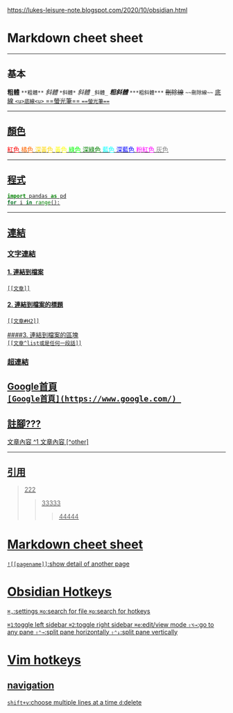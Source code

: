 https://lukes-leisure-note.blogspot.com/2020/10/obsidian.html

# Markdown cheet sheet
---
## 基本
**粗體**	`**粗體**`
*斜體*	`*斜體*`
_斜體_	`_斜體_`
***粗斜體***	`***粗斜體***`
~~刪除線~~	`~~刪除線~~`
<u>底線<u>	`<u>底線<u>`
==螢光筆==	`==螢光筆==`

---

## 顏色	
<font color=#FF0000>紅色</font>
<font color=#FF6600>橘色</font>
<font color=#FFD700>深黃色</font>
<font color=#FFFF00>黃色</font>
<font color=#00FF00>綠色</font>
<font color=#008000>深綠色</font>
<font color=#00FFFF>藍色</font>
<font color=#0000FF>深藍色</font>
<font color=#FF00FF>粉紅色</font>
<font color=#808080>灰色</font>

---

## 程式
```python
import pandas as pd
for i in range():

```

---

## 連結
### 文字連結
#### 1.  連結到檔案  
`[[文章]]`
    
#### 2. 連結到檔案的標題  
`[[文章#H2]]`

####3. 連結到檔案的區塊  
`[[文章^list或是任何一段話]]`

### 超連結
[Google首頁](https://www.google.com/)  
`[Google首頁](https://www.google.com/) `
---

## 註腳???
文章內容 ^1
文章內容 [^other]

---

## 引用
>222
>>33333
>>>44444

# Markdown cheet sheet
`![[pagename]]`:show detail of another page


# Obsidian Hotkeys
`⌘,`:settings
`⌘o`:search for file
`⌘p`:search for hotkeys

`⌘1`:toggle left sidebar
`⌘2`:toggle right sidebar
`⌘e`:edit/view mode
`⇧⌥→`:go to any pane
`⇧⌃→`:split pane horizontally
`⇧⌃↓`:split pane vertically




# Vim hotkeys
## navigation
`shift+v`:choose multiple lines at a time
`d`:delete

